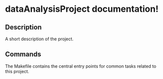# dataAnalysisProject documentation!

## Description

A short description of the project.

## Commands

The Makefile contains the central entry points for common tasks related to this project.

